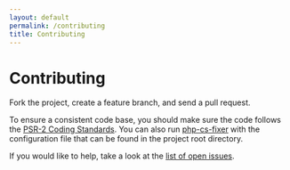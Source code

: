 ```yaml
---
layout: default
permalink: /contributing
title: Contributing
---
```


# Contributing

Fork the project, create a feature branch, and send a pull request.

To ensure a consistent code base, you should make sure the code follows the [PSR-2 Coding Standards](http://www.php-fig.org/psr/psr-2/). You can also run [php-cs-fixer](https://github.com/FriendsOfPHP/PHP-CS-Fixer) with the configuration file that can be found in the project root directory.

If you would like to help, take a look at the [list of open issues](https://github.com/thephpleague/iso3166/issues).
